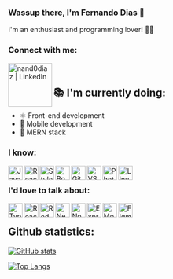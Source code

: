 ### Wassup there, I'm Fernando Dias 👋
I'm an enthusiast and programming lover! 💪🏽

### Connect with me:

[<img align="left" alt="nand0diaz | LinkedIn" width="89px" src="https://logodownload.org/wp-content/uploads/2019/03/linkedin-logo.png" /><br />][linkedin]


## 📚 I'm currently doing:

- ⚛️ Front-end development
- 📱 Mobile development
- 🚀 MERN stack

### I know:

<img align="left" alt="JavaScript" width="29px" height="29px" src="https://miro.medium.com/max/1110/1*S-nV902O1yWwpFbxn0P_xA.png"/>
<img align="left" alt="React" width="29px" height="29px" src="https://res.cloudinary.com/practicaldev/image/fetch/s--qo_Wp38Z--/c_limit%2Cf_auto%2Cfl_progressive%2Cq_auto%2Cw_880/https://dev-to-uploads.s3.amazonaws.com/i/e0nl7ziy1la7bpwj7rsp.png"/>
<img align="left" alt="Styled-Components" width="29px" height="29px" src="https://styled-components.com/atom.png"/>
<img align="left" alt="Bootstrap" width="29px" height="29px" src="https://getbootstrap.com/docs/4.0/assets/brand/bootstrap-social-logo.png"/>
<img align="left" alt="Git" width="29px" height="29px" src="https://3.bp.blogspot.com/-xhNpNJJyQhk/XIe4GY78RQI/AAAAAAAAItc/ouueFUj2Hqo5dntmnKqEaBJR4KQ4Q2K3ACK4BGAYYCw/s1600/logo%2Bgit%2Bicon.png"/>
<img align="left" alt="VSCode" width="29px" height="29px" src="https://northcreation.agency/assets/Uploads/VSCode__FitWzEwMDAsMTAwMF0.png"/>
<img align="left" alt="Photoshop" width="29px" height="29px" src="https://seeklogo.com/images/A/adobe-photoshop-logo-7B88D7B5AA-seeklogo.com.png"/>
<img align="left" alt="Linux" width="29px" height="29px" src="https://i.pinimg.com/originals/c7/b8/11/c7b8113247fecd83bd9b5ed5bd3f34d5.png"/>

<br/>

### I'd love to talk about:

<img align="left" alt="TypeScript" width="29px" height="29px" src="https://miro.medium.com/max/816/1*mn6bOs7s6Qbao15PMNRyOA.png"/>
<img align="left" alt="ReactNative" width="29px" height="29px" src="https://res.cloudinary.com/practicaldev/image/fetch/s--qo_Wp38Z--/c_limit%2Cf_auto%2Cfl_progressive%2Cq_auto%2Cw_880/https://dev-to-uploads.s3.amazonaws.com/i/e0nl7ziy1la7bpwj7rsp.png"/>
<img align="left" alt="Redux" width="29px" height="29px" src="https://www.nicepng.com/png/detail/178-1787594_redux-redux-logo-svg.png"/>
<img align="left" alt="Next" width="29px" height="29px" src="https://cdn.auth0.com/blog/logos/nextjs-logo.png"/>
<img align="left" alt="Node" width="29px" height="29px" src="https://www.secret-source.eu/wp-content/uploads/2017/11/node-js-logo.jpg"/>
<img align="left" alt="Express" width="29px" height="29px" src="https://expressjs.com/images/express-facebook-share.png"/>
<img align="left" alt="MongoDB" width="29px" height="29px" src="https://cdn.icon-icons.com/icons2/2415/PNG/512/mongodb_original_wordmark_logo_icon_146425.png"/>
<img align="left" alt="Figma" width="29px" height="29px" src="https://4.bp.blogspot.com/-LiJZ5I8E7K8/XIe_GeI5glI/AAAAAAAAIuw/4Awu8j8r0P8TKBXzyxyslHEfplOlK9-6QCK4BGAYYCw/s1600/icon%2Bfigma%2Bvector.png"/>

<br/>

## Github statistics:

[![GitHub stats](https://github-readme-stats.vercel.app/api?username=nand0diaz&count_private=true&show_icons=true&theme=dracula)](https://github.com/nand0diaz/github-readme-stats)

[![Top Langs](https://github-readme-stats.vercel.app/api/top-langs/?username=nand0diaz&layout=compact&theme=dracula)](https://github.com/nand0diaz/github-readme-stats)


[linkedin]: https://www.linkedin.com/in/fernando-d-6b1115179/
